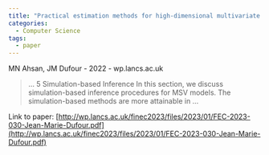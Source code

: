 ```yaml
---
title: "Practical estimation methods for high-dimensional multivariate stochastic volatility models"
categories:
  - Computer Science
tags:
  - paper
---
```

MN Ahsan, JM Dufour - 2022 - wp.lancs.ac.uk



>… 5 Simulation-based Inference In this section, we discuss simulation-based inference procedures for MSV models. The simulation-based methods are more attainable in …

Link to paper: [http://wp.lancs.ac.uk/finec2023/files/2023/01/FEC-2023-030-Jean-Marie-Dufour.pdf](http://wp.lancs.ac.uk/finec2023/files/2023/01/FEC-2023-030-Jean-Marie-Dufour.pdf)
